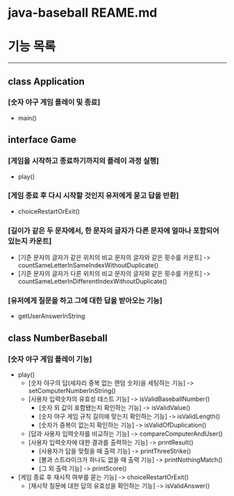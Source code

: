 # java-baseball REAME.md

# 기능 목록

---

## class Application
### [숫자 야구 게임 플레이 및 종료]

- main()

## interface Game
### [게임을 시작하고 종료하기까지의 플레이 과정 실행]
- play()
### [게임 종료 후 다시 시작할 것인지 유저에게 묻고 답을 반환]
- choiceRestartOrExit()
### [길이가 같은 두 문자에서, 한 문자의 글자가 다른 문자에 얼마나 포함되어 있는지 카운트]
- [기준 문자의 글자가 같은 위치의 비교 문자의 글자와 같은 횟수를 카운트] -> countSameLetterInSameIndexWithoutDuplicate()
- [기준 문자의 글자가 다른 위치의 비교 문자의 글자와 같은 횟수를 카운트] -> countSameLetterInDifferentIndexWithoutDuplicate()
### [유저에게 질문을 하고 그에 대한 답을 받아오는 기능]
- getUserAnswerInString
## class NumberBaseball
### [숫자 야구 게임 플레이 기능]
- play()
  - [숫자 야구의 답(세자리 중복 없는 랜덤 숫자)을 세팅하는 기능] -> setComputerNumberInString() 
  - [사용자 입력숫자의 유효성 테스트 기능] -> isValidBaseballNumber()
    - [숫자 외 값이 포함됐는지 확인하는 기능] -> isValidValue()
    - [숫자 야구 게임 규칙 길이에 맞는지 확인하는 기능] -> isValidLength()
    - [숫자가 중복이 없는지 확인하는 기능] -> isValidOfDuplication()
  - [답과 사용자 입력숫자를 비교하는 기능] -> compareComputerAndUser()
  - [사용자 입력숫자에 대한 결과를 출력하는 기능] -> printResult()
    - [사용자가 답을 맞췄을 때 출력 기능] -> printThreeStrike()
    - [볼과 스트라이크가 하나도 없을 때 출력 기능] -> printNothingMatch()
    - [그 외 출력 기능] -> printScore()
- [게임 종료 후 재시작 여부를 묻는 기능] -> choiceRestartOrExit()
  - [재시작 질문에 대한 답의 유효성을 확인하는 기능] -> isValidAnswer()
